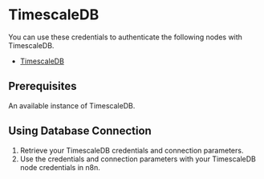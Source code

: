 # TimescaleDB

You can use these credentials to authenticate the following nodes with TimescaleDB.
- [TimescaleDB](/integrations/nodes/n8n-nodes-base.timescaleDb/)

## Prerequisites

An available instance of TimescaleDB.

## Using Database Connection

1. Retrieve your TimescaleDB credentials and connection parameters.
2. Use the credentials and connection parameters with your TimescaleDB node credentials in n8n.

